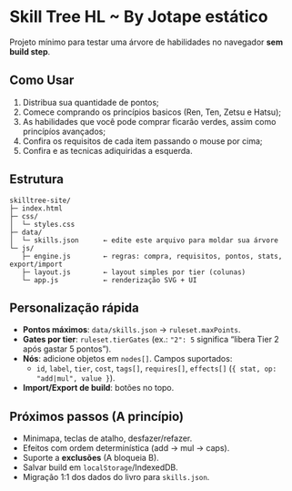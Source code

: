 # Skill Tree HL ~ By Jotape estático
Projeto mínimo para testar uma árvore de habilidades no navegador **sem build step**.

## Como Usar
1. Distribua sua quantidade de pontos;
2. Comece comprando os princípios basicos (Ren, Ten, Zetsu e Hatsu);
3. As habilidades que você pode comprar ficarão verdes, assim como princípíos avançados;
4. Confira os requisitos de cada item passando o mouse por cima;
5. Confira e as tecnicas adiquiridas a esquerda.

## Estrutura
```
skilltree-site/
├─ index.html
├─ css/
│  └─ styles.css
├─ data/
│  └─ skills.json      ← edite este arquivo para moldar sua árvore
└─ js/
   ├─ engine.js        ← regras: compra, requisitos, pontos, stats, export/import
   ├─ layout.js        ← layout simples por tier (colunas)
   └─ app.js           ← renderização SVG + UI
```

## Personalização rápida
- **Pontos máximos**: `data/skills.json` → `ruleset.maxPoints`.
- **Gates por tier**: `ruleset.tierGates` (ex.: `"2": 5` significa “libera Tier 2 após gastar 5 pontos”).
- **Nós**: adicione objetos em `nodes[]`. Campos suportados:
  - `id`, `label`, `tier`, `cost`, `tags[]`, `requires[]`, `effects[]` (`{ stat, op: "add|mul", value }`).
- **Import/Export de build**: botões no topo.

## Próximos passos (A princípio)
- Minimapa, teclas de atalho, desfazer/refazer.
- Efeitos com ordem determinística (add → mul → caps).
- Suporte a **exclusões** (A bloqueia B).
- Salvar build em `localStorage`/IndexedDB.
- Migração 1:1 dos dados do livro para `skills.json`.
